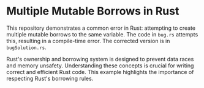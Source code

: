 # Multiple Mutable Borrows in Rust

This repository demonstrates a common error in Rust: attempting to create multiple mutable borrows to the same variable.  The code in `bug.rs` attempts this, resulting in a compile-time error. The corrected version is in `bugSolution.rs`.

Rust's ownership and borrowing system is designed to prevent data races and memory unsafety.  Understanding these concepts is crucial for writing correct and efficient Rust code. This example highlights the importance of respecting Rust's borrowing rules.